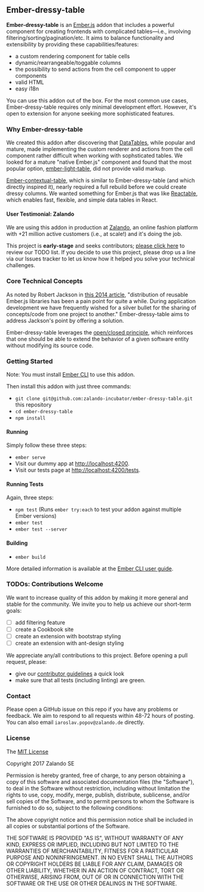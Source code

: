 ## Ember-dressy-table

**Ember-dressy-table** is an [Ember.js](https://www.emberjs.com/) addon that includes a powerful component for creating frontends with complicated tables—i.e., involving filtering/sorting/pagination/etc. It aims to balance functionality and extensibility by providing these capabilities/features:

* a custom rendering component for table cells
* dynamic/rearrangeable/toggable columns
* the possibility to send actions from the cell component to upper components
* valid HTML
* easy i18n

You can use this addon out of the box. For the most common use cases, Ember-dressy-table requires only minimal development effort. However, it's open to extension for anyone seeking more sophisticated features.

### Why Ember-dressy-table

We created this addon after discovering that [DataTables](https://github.com/DataTables/DataTables), while popular and mature, made implementing the custom renderer and actions from the cell component rather difficult when working with sophsticated tables. We looked for a mature "native Ember.js" component and found that the most popular option, [ember-light-table](https://github.com/offirgolan/ember-light-table), did not provide valid markup. 

[Ember-contextual-table](https://emberobserver.com/addons/ember-contextual-table), which is similar to Ember-dressy-table (and which directly inspired it), nearly required a full rebuild before we could create dressy columns. We wanted something for Ember.js that was like [Reactable](https://github.com/glittershark/reactable), which enables fast, flexible, and simple data tables in React.

#### User Testimonial: Zalando

We are using this addon in production at [Zalando](https://jobs.zalando.com/tech/), an online fashion platform with +21 million active customers (i.e., at scale!) and it's doing the job. 

This project is **early-stage** and seeks contributors; [please click here](#TODOs-Contributions-Welcome) to review our TODO list. If you decide to use this project, please drop us a line via our Issues tracker to let us know how it helped you solve your technical challenges.

### Core Technical Concepts

As noted by Robert Jackson in [this 2014 article](https://dockyard.com/blog/2014/06/24/introducing_ember_cli_addons), "distribution of reusable Ember.js libraries has been a pain point for quite a while. During application development we have frequently wished for a silver bullet for the sharing of concepts/code from one project to another." Ember-dressy-table aims to address Jackson's point by offering a solution.

Ember-dressy-table leverages the [open/closed principle](https://en.wikipedia.org/wiki/Open/closed_principle), which reinforces that one should be able to extend the behavior of a given software entity without modifying its source code.
 
### Getting Started

Note: You must install [Ember CLI](https://ember-cli.com/user-guide/) to use this addon. 

Then install this addon with just three commands:

* `git clone git@github.com:zalando-incubator/ember-dressy-table.git` this repository
* `cd ember-dressy-table`
* `npm install`

#### Running

Simply follow these three steps:
* `ember serve`
* Visit our dummy app at [http://localhost:4200](http://localhost:4200).
* Visit our tests page at [http://localhost:4200/tests](http://localhost:4200/tests).

#### Running Tests

Again, three steps:

* `npm test` (Runs `ember try:each` to test your addon against multiple Ember versions)
* `ember test`
* `ember test --server`

#### Building

* `ember build`

More detailed information is available at the [Ember CLI user guide](https://ember-cli.com/user-guide/).

### TODOs: Contributions Welcome

We want to increase quality of this addon by making it more general and stable for the community. We invite you to help us achieve our short-term goals:
- [ ] add filtering feature
- [ ] create a Cookbook site 
- [ ] create an extension with bootstrap styling
- [ ] create an extension with ant-design styling

We appreciate any/all contributions to this project. Before opening a pull request, please:
- give our [contributor guidelines](CONTRIBUTING.md) a quick look
- make sure that all tests (including linting) are green.

### Contact
Please open a GitHub issue on this repo if you have any problems or feedback. We aim to respond to all requests within 48-72 hours of posting. You can also email `iaroslav.popov@zalando.de` directly.

### License

The [MIT License](https://github.com/zalando-incubator/ember-dressy-table/blob/master/LICENSE.md)

Copyright 2017 Zalando SE

Permission is hereby granted, free of charge, to any person obtaining a copy of this software and associated documentation files (the "Software"), to deal in the Software without restriction, including without limitation the rights to use, copy, modify, merge, publish, distribute, sublicense, and/or sell copies of the Software, and to permit persons to whom the Software is furnished to do so, subject to the following conditions:

The above copyright notice and this permission notice shall be included in all copies or substantial portions of the Software.

THE SOFTWARE IS PROVIDED "AS IS", WITHOUT WARRANTY OF ANY KIND, EXPRESS OR IMPLIED, INCLUDING BUT NOT LIMITED TO THE WARRANTIES OF MERCHANTABILITY, FITNESS FOR A PARTICULAR PURPOSE AND NONINFRINGEMENT. IN NO EVENT SHALL THE AUTHORS OR COPYRIGHT HOLDERS BE LIABLE FOR ANY CLAIM, DAMAGES OR OTHER LIABILITY, WHETHER IN AN ACTION OF CONTRACT, TORT OR OTHERWISE, ARISING FROM, OUT OF OR IN CONNECTION WITH THE SOFTWARE OR THE USE OR OTHER DEALINGS IN THE SOFTWARE.
